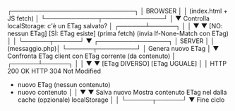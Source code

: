 ┌────────────────────────────┐
│        BROWSER            │
│  (index.html + JS fetch)  │
└────────────┬──────────────┘
             │
             ▼
    Controlla localStorage:
    c'è un ETag salvato?
             │
      ┌──────┴──────┐
      │             │
      ▼             ▼
[NO: nessun ETag]  [SÌ: ETag esiste]
   (prima fetch)     (invia If-None-Match con ETag)
      │             │
      └──────┬──────┘
             ▼
     ┌────────────────┐
     │     SERVER     │
     │ (messaggio.php)│
     └──────┬─────────┘
            │
     Genera nuovo ETag
            │
            ▼
  Confronta ETag client con
  ETag corrente (da contenuto)
            │
     ┌──────┴──────┐
     │             │
     ▼             ▼
 [ETag DIVERSO]   [ETag UGUALE]
     │             │
HTTP 200 OK    HTTP 304 Not Modified
+ nuovo ETag   (nessun contenuto)
+ nuovo contenuto
     │             │
     ▼             ▼
Salva nuovo   Mostra contenuto
ETag nel      dalla cache (opzionale)
localStorage
     │             │
     └──────┬──────┘
            ▼
         Fine ciclo
